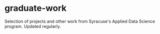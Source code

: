 # graduate-work
Selection of projects and other work from Syracuse's Applied Data Science program. Updated regularly. 
